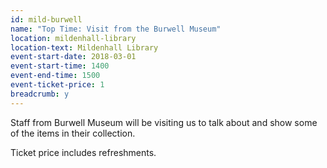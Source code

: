 ```yaml
---
id: mild-burwell
name: "Top Time: Visit from the Burwell Museum"
location: mildenhall-library
location-text: Mildenhall Library
event-start-date: 2018-03-01
event-start-time: 1400
event-end-time: 1500
event-ticket-price: 1
breadcrumb: y
---
```


Staff from Burwell Museum will be visiting us to talk about and show some of the items in their collection.

Ticket price includes refreshments.
